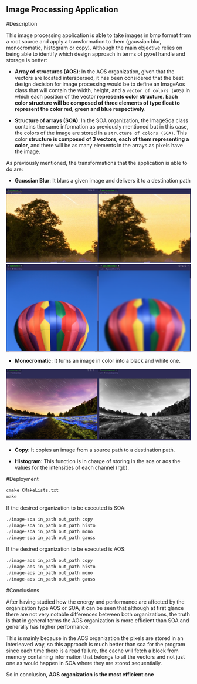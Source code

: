 ## Image Processing Application


#Description

This image processing application is able to take images in bmp format from a root source and apply a transformation to them (gaussian blur, monocromatic, histogram or copy). Although the main objective relies on being able to identify which design approach in terms of pyxel handle and storage is better:

- **Array of structures (AOS)**: In the AOS organization, given that the vectors are located interspersed, it has been considered that the best design decision for image processing would be to define an ImageAos class that will contain the width, height, and a `vector of colors (AOS)` in which each position of the vector **represents color structure**. **Each color structure will be composed of three elements of type float to represent the color red, green and blue respectively**.

- **Structure of arrays (SOA)**: In the SOA organization, the ImageSoa class contains the same information as previously mentioned but in this case, the colors of the image are stored in a `structure of colors (SOA)`. This color **structure is composed of 3 vectors, each of them representing a color**, and there will be as many elements in the arrays as pixels have the image.


As previously mentioned, the transformations that the application is able to do are:


- **Gaussian Blur**: It blurs a given image and delivers it to a destination path

![visualizador](media/gauss1.png)
![visualizador](media/gauss2.png)

- **Monocromatic**: It turns an image in color into a black and white one.

![visualizador](media/mono1.png)

- **Copy**: It copies an image from a source path to a destination path.

- **Histogram**: This function is in charge of storing in the soa or aos the values for the intensities of each channel (rgb).


#Deployment
```C
cmake CMakeLists.txt
make
```
If the desired organization to be executed is SOA:
```C
./image-soa in_path out_path copy
./image-soa in_path out_path histo
./image-soa in_path out_path mono
./image-soa in_path out_path gauss
```
If the desired organization to be executed is AOS:
```C
./image-aos in_path out_path copy
./image-aos in_path out_path histo
./image-aos in_path out_path mono
./image-aos in_path out_path gauss
```
#Conclusions

After having studied how the energy and performance are affected by the organization type AOS or SOA, it can be seen that although at first glance there are not very notable differences between both organizations, the truth is that in general terms the AOS organization is more efficient than SOA and generally has higher performance. 

This is mainly because in the AOS organization the pixels are stored in an  interleaved way, so this approach is much better than soa for the program since
each time there is a read failure, the cache will fetch a block from memory containing information that belongs to all the vectors and not just one as would happen in SOA where they are stored sequentially.

So in conclusion, **AOS organization is the most efficient one**
